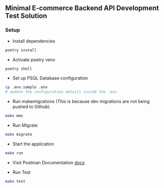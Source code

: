 ## Minimal E-commerce Backend API Development Test Solution

### Setup 

- Install dependencies
```sh
poetry install
```

- Activate poetry venv 
```sh
poetry shell
```
- Set up PSQL Database configuration
```sh
cp .env.sample .env
# update the configuration details inside the .env
```
- Run makemigrations (This is because dev migrations are not being pushed to Github)
```sh
make mms
```

- Run Migrate
```sh
make migrate
```

- Start the application
```sh
make run
```

- Visit Postman Documentation
[docs](https://documenter.getpostman.com/view/35174244/2sA3kVjgC9)

- Run Test
```sh
make test
```




